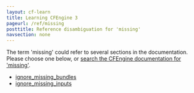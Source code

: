 ```yaml
---
layout: cf-learn
title: Learning CFEngine 3
pageurl: /ref/missing
posttitle: Reference disambiguation for 'missing'
navsection: none
---
```


The term 'missing' could refer to several sections in the documentation. Please choose one below, or
[search the CFEngine documentation for 'missing'](http://cfengine.com/docs/latest/search.html?q=missing).

- [ignore_missing_bundles](http://cfengine.com/docs/latest/reference-components.html#ignore_missing_bundles)
- [ignore_missing_inputs](http://cfengine.com/docs/latest/reference-components.html#ignore_missing_inputs)
